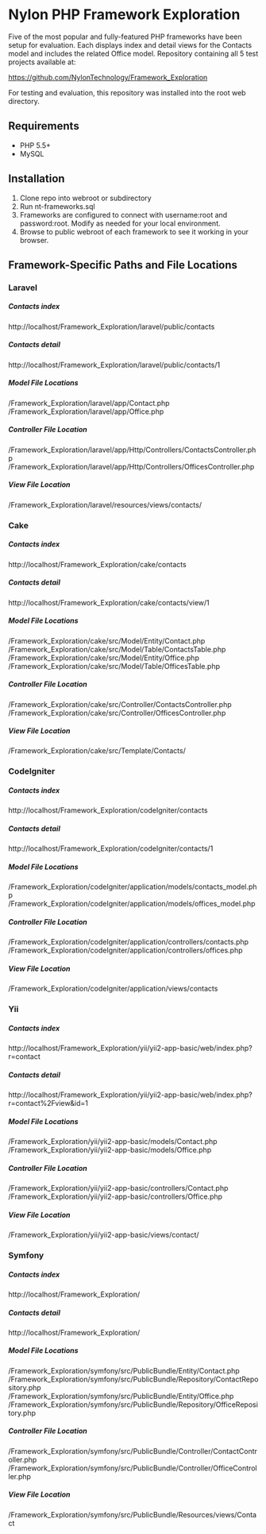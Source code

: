 # Nylon PHP Framework Exploration

Five of the most popular and fully-featured PHP frameworks have been setup for evaluation. Each displays index and detail views for the Contacts model and includes the related Office model. Repository containing all 5 test projects available at: 

https://github.com/NylonTechnology/Framework_Exploration

For testing and evaluation, this repository was installed into the root web directory.


## Requirements

- PHP 5.5+
- MySQL


## Installation

1. Clone repo into webroot or subdirectory
2. Run nt-frameworks.sql 
3. Frameworks are configured to connect with username:root and password:root. Modify as needed for your local environment.
4. Browse to public webroot of each framework to see it working in your browser. 


## Framework-Specific Paths and File Locations

### Laravel
##### Contacts index
http://localhost/Framework_Exploration/laravel/public/contacts
##### Contacts detail
http://localhost/Framework_Exploration/laravel/public/contacts/1

##### Model File Locations
/Framework_Exploration/laravel/app/Contact.php
/Framework_Exploration/laravel/app/Office.php
##### Controller File Location
/Framework_Exploration/laravel/app/Http/Controllers/ContactsController.php
/Framework_Exploration/laravel/app/Http/Controllers/OfficesController.php
##### View File Location
/Framework_Exploration/laravel/resources/views/contacts/

### Cake 
##### Contacts index
http://localhost/Framework_Exploration/cake/contacts
##### Contacts detail
http://localhost/Framework_Exploration/cake/contacts/view/1

##### Model File Locations
/Framework_Exploration/cake/src/Model/Entity/Contact.php
/Framework_Exploration/cake/src/Model/Table/ContactsTable.php
/Framework_Exploration/cake/src/Model/Entity/Office.php
/Framework_Exploration/cake/src/Model/Table/OfficesTable.php 
##### Controller File Location
/Framework_Exploration/cake/src/Controller/ContactsController.php
/Framework_Exploration/cake/src/Controller/OfficesController.php
##### View File Location
/Framework_Exploration/cake/src/Template/Contacts/

### CodeIgniter
##### Contacts index
http://localhost/Framework_Exploration/codeIgniter/contacts
##### Contacts detail
http://localhost/Framework_Exploration/codeIgniter/contacts/1

##### Model File Locations
/Framework_Exploration/codeIgniter/application/models/contacts_model.php
/Framework_Exploration/codeIgniter/application/models/offices_model.php
##### Controller File Location
/Framework_Exploration/codeIgniter/application/controllers/contacts.php
/Framework_Exploration/codeIgniter/application/controllers/offices.php
##### View File Location
/Framework_Exploration/codeIgniter/application/views/contacts

### Yii
##### Contacts index
http://localhost/Framework_Exploration/yii/yii2-app-basic/web/index.php?r=contact
##### Contacts detail
http://localhost/Framework_Exploration/yii/yii2-app-basic/web/index.php?r=contact%2Fview&id=1

##### Model File Locations
/Framework_Exploration/yii/yii2-app-basic/models/Contact.php
/Framework_Exploration/yii/yii2-app-basic/models/Office.php
##### Controller File Location
/Framework_Exploration/yii/yii2-app-basic/controllers/Contact.php
/Framework_Exploration/yii/yii2-app-basic/controllers/Office.php
##### View File Location
/Framework_Exploration/yii/yii2-app-basic/views/contact/


### Symfony
##### Contacts index
http://localhost/Framework_Exploration/
##### Contacts detail
http://localhost/Framework_Exploration/

##### Model File Locations
/Framework_Exploration/symfony/src/PublicBundle/Entity/Contact.php
/Framework_Exploration/symfony/src/PublicBundle/Repository/ContactRepository.php
/Framework_Exploration/symfony/src/PublicBundle/Entity/Office.php
/Framework_Exploration/symfony/src/PublicBundle/Repository/OfficeRepository.php
##### Controller File Location
/Framework_Exploration/symfony/src/PublicBundle/Controller/ContactController.php
/Framework_Exploration/symfony/src/PublicBundle/Controller/OfficeController.php
##### View File Location
/Framework_Exploration/symfony/src/PublicBundle/Resources/views/Contact

